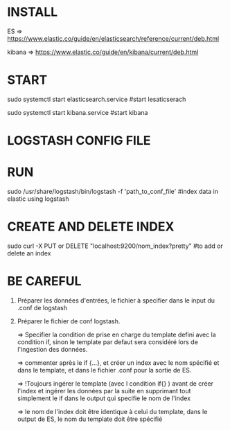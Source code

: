 # INSTALL
ES => https://www.elastic.co/guide/en/elasticsearch/reference/current/deb.html

kibana => https://www.elastic.co/guide/en/kibana/current/deb.html

# START
sudo systemctl start elasticsearch.service #start lesaticserach

sudo systemctl start kibana.service #start kibana

# LOGSTASH CONFIG FILE


# RUN 
sudo /usr/share/logstash/bin/logstash -f 'path_to_conf_file' #index data in elastic using logstash

# CREATE AND DELETE INDEX

sudo curl -X PUT or DELETE "localhost:9200/nom_index?pretty" #to add or delete an index

# BE CAREFUL
1) Préparer les données d'entrées, le fichier à specifier dans le input du .conf de logstash

3) Préparer le fichier de conf logstash. 

	=> Specifier la condition de prise en charge du template defini avec la condition if, sinon le template par defaut sera considéré lors de l'ingestion des données.
	
	=> commenter après le if {...}, et créer un index avec le nom spécifié et dans le template, et dans le fichier .conf pour la sortie de ES.
	
	=> !Toujours ingérer le template (avec l condition if{} ) avant de créer l'index et ingérer les données par la suite en supprimant tout simplement le if dans le output qui specifie le nom de l'index
	
	=> le nom de l'index doit être identique à celui du template, dans le output de ES, le nom du template doit être spécifié

